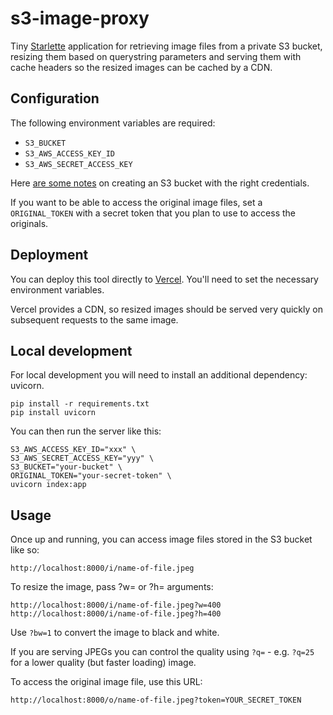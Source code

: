 # s3-image-proxy

Tiny [Starlette](https://www.starlette.io/) application for retrieving image files from a private S3 bucket, resizing them based on querystring parameters and serving them with cache headers so the resized images can be cached by a CDN.

## Configuration

The following environment variables are required:

- `S3_BUCKET`
- `S3_AWS_ACCESS_KEY_ID`
- `S3_AWS_SECRET_ACCESS_KEY`

Here [are some notes](https://github.com/dogsheep/dogsheep-photos/issues/4) on creating an S3 bucket with the right credentials.

If you want to be able to access the original image files, set a `ORIGINAL_TOKEN` with a secret token that you plan to use to access the originals.

## Deployment

You can deploy this tool directly to [Vercel](https://vercel.com/). You'll need to set the necessary environment variables.

Vercel provides a CDN, so resized images should be served very quickly on subsequent requests to the same image.

## Local development

For local development you will need to install an additional dependency: uvicorn.

    pip install -r requirements.txt
    pip install uvicorn

You can then run the server like this:

    S3_AWS_ACCESS_KEY_ID="xxx" \
    S3_AWS_SECRET_ACCESS_KEY="yyy" \
    S3_BUCKET="your-bucket" \
    ORIGINAL_TOKEN="your-secret-token" \
    uvicorn index:app

## Usage

Once up and running, you can access image files stored in the S3 bucket like so:

    http://localhost:8000/i/name-of-file.jpeg

To resize the image, pass ?w= or ?h= arguments:

    http://localhost:8000/i/name-of-file.jpeg?w=400
    http://localhost:8000/i/name-of-file.jpeg?h=400

Use `?bw=1` to convert the image to black and white.

If you are serving JPEGs you can control the quality using `?q=` - e.g. `?q=25` for a lower quality (but faster loading) image.

To access the original image file, use this URL:

    http://localhost:8000/o/name-of-file.jpeg?token=YOUR_SECRET_TOKEN
